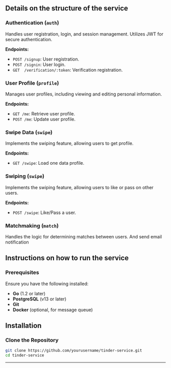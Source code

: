 ## Details on the structure of the service

### Authentication (`auth`)
Handles user registration, login, and session management. Utilizes JWT for secure authentication.

**Endpoints:**
- `POST /signup`: User registration.
- `POST /signin`: User login.
- `GET  /verification/:token`: Verification registration.

### User Profile (`profile`)
Manages user profiles, including viewing and editing personal information.

**Endpoints:**
- `GET /me`: Retrieve user profile.
- `POST /me`: Update user profile.

### Swipe Data (`swipe`)
Implements the swiping feature, allowing users to get profile.

**Endpoints:**
- `GET /swipe`: Load one data profile.

### Swiping (`swipe`)
Implements the swiping feature, allowing users to like or pass on other users.

**Endpoints:**
- `POST /swipe`: Like/Pass a user.

### Matchmaking (`match`)
Handles the logic for determining matches between users.
And send email notification


## Instructions on how to run the service

### Prerequisites
Ensure you have the following installed:
- **Go** (1.2 or later)
- **PostgreSQL** (v13 or later)
- **Git**
- **Docker** (optional, for message queue)

## Installation

### Clone the Repository
```bash
git clone https://github.com/yourusername/tinder-service.git
cd tinder-service
```
---
